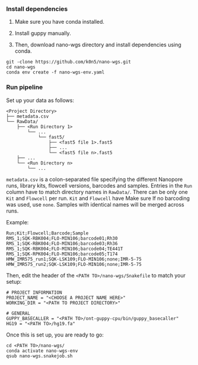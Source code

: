 ### Install dependencies

1. Make sure you have conda installed.

2. Install guppy manually.

3. Then, download nano-wgs directory and install dependencies using conda.

```
git -clone https://github.com/k0n5/nano-wgs.git
cd nano-wgs
conda env create -f nano-wgs-env.yaml
```

### Run pipeline

Set up your data as follows:

```
<Project Directory>
├── metadata.csv
└── RawData/
    ├── <Run Directory 1>
        └── ...
            └── fast5/
                ├── <fast5 file 1>.fast5
                ├── ...
                └── <fast5 file n>.fast5
    ├── ...
    └── <Run Directory n>
        └── ...
```

`metadata.csv` is a colon-separated file specifying the different Nanopore runs, library kits, flowcell versions, barcodes and samples. Entries in the `Run` column have to match directory names in `RawData/`. There can be only one `Kit` and `Flowcell` per run. `Kit` and `Flowcell` have  Make sure If no barcoding was used, use `none`. Samples with identical names will be merged across runs.

Example:
```
Run;Kit;Flowcell;Barcode;Sample
RMS_1;SQK-RBK004;FLO-MIN106;barcode01;Rh30
RMS_1;SQK-RBK004;FLO-MIN106;barcode03;Rh36
RMS_1;SQK-RBK004;FLO-MIN106;barcode04;TE441T
RMS_1;SQK-RPK004;FLO-MIN106;barcode05;T174
HMW_IMR575_run1;SQK-LSK109;FLO-MIN106;none;IMR-5-75
HMW_IMR575_run2;SQK-LSK109;FLO-MIN106;none;IMR-5-75
```

Then, edit the header of the `<PATH TO>/nano-wgs/Snakefile` to match your setup:
```
# PROJECT INFORMATION
PROJECT_NAME = "<CHOOSE A PROJECT NAME HERE>"
WORKING_DIR = "<PATH TO PROJECT DIRECTORY>"

# GENERAL
GUPPY_BASECALLER = "<PATH TO>/ont-guppy-cpu/bin/guppy_basecaller"
HG19 = "<PATH TO>/hg19.fa"
```

Once this is set up, you are ready to go:

```
cd <PATH TO>/nano-wgs/
conda activate nano-wgs-env
qsub nano-wgs.snakejob.sh
```

